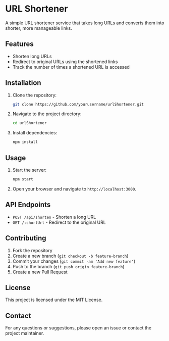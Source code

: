 # URL Shortener

A simple URL shortener service that takes long URLs and converts them into shorter, more manageable links.

## Features

- Shorten long URLs
- Redirect to original URLs using the shortened links
- Track the number of times a shortened URL is accessed

## Installation

1. Clone the repository:
    ```sh
    git clone https://github.com/yourusername/urlShortener.git
    ```
2. Navigate to the project directory:
    ```sh
    cd urlShortener
    ```
3. Install dependencies:
    ```sh
    npm install
    ```

## Usage

1. Start the server:
    ```sh
    npm start
    ```
2. Open your browser and navigate to `http://localhost:3000`.

## API Endpoints

- `POST /api/shorten` - Shorten a long URL
- `GET /:shortUrl` - Redirect to the original URL

## Contributing

1. Fork the repository
2. Create a new branch (`git checkout -b feature-branch`)
3. Commit your changes (`git commit -am 'Add new feature'`)
4. Push to the branch (`git push origin feature-branch`)
5. Create a new Pull Request

## License

This project is licensed under the MIT License.

## Contact

For any questions or suggestions, please open an issue or contact the project maintainer.
